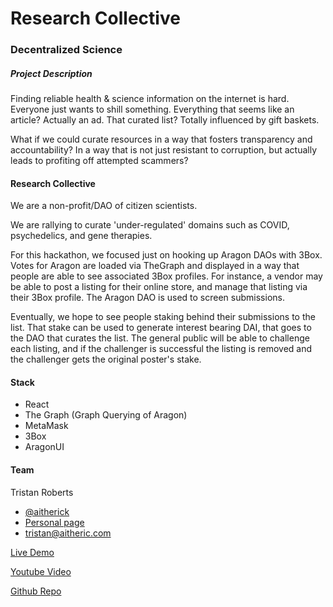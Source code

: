 # Research Collective
### Decentralized Science

##### Project Description

Finding reliable health & science information on the internet is hard.
Everyone just wants to shill something. Everything that seems like an article? Actually an ad. That curated list? Totally influenced by gift baskets.

What if we could curate resources in a way that fosters transparency and accountability? In a way that is not just resistant to corruption, but actually leads to profiting off attempted scammers?

#### Research Collective

We are a non-profit/DAO of citizen scientists.

We are rallying to  curate 'under-regulated' domains such as COVID, psychedelics, and gene therapies.

For this hackathon, we focused just on hooking up Aragon DAOs with 3Box. Votes for Aragon are loaded via TheGraph and displayed in a way that people are able to see associated 3Box profiles. For instance, a vendor may be able to post a listing for their online store, and manage that listing via their 3Box profile. The Aragon DAO is used to screen submissions.

Eventually, we hope to see people staking behind their submissions to the list. That stake can be used to generate interest bearing DAI, that goes to the DAO that curates the list. The general public will be able to challenge each listing, and if the challenger is successful the listing is removed and the challenger gets the original poster's stake.

#### Stack
- React
- The Graph (Graph Querying of Aragon)
- MetaMask
- 3Box
- AragonUI

#### Team
Tristan Roberts
- [@aitherick](https://www.twitter.com/aitherick)
- [Personal page](www.aitheric.com)
- tristan@aitheric.com


[Live Demo](www.researchcollective.io)

[Youtube Video](https://www.youtube.com/watch?v=PYa-3dqNT7I)

[Github Repo](https://github.com/jierdin/research-collective)
